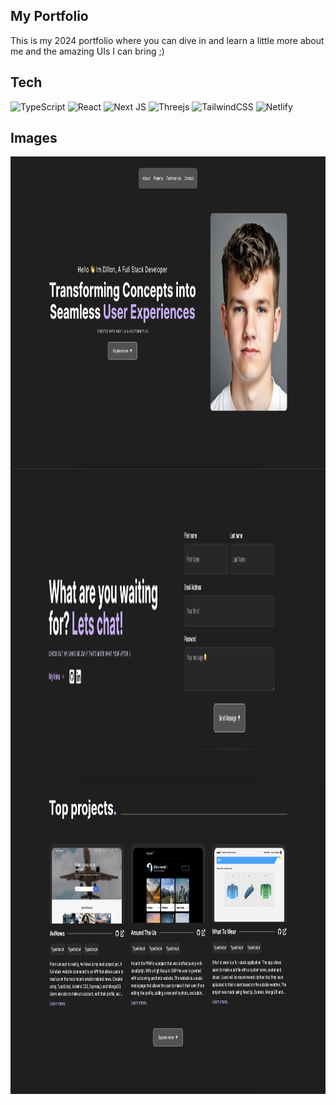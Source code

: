 ## My Portfolio

This is my 2024 portfolio where you can dive in and learn a little more about me and the amazing UIs I can bring ;)

## Tech

![TypeScript](https://img.shields.io/badge/typescript-%23007ACC.svg?style=for-the-badge&logo=typescript&logoColor=white)
![React](https://img.shields.io/badge/react-%2320232a.svg?style=for-the-badge&logo=react&logoColor=%2361DAFB)
![Next JS](https://img.shields.io/badge/Next-black?style=for-the-badge&logo=next.js&logoColor=white)
![Threejs](https://img.shields.io/badge/threejs-black?style=for-the-badge&logo=three.js&logoColor=white)
![TailwindCSS](https://img.shields.io/badge/tailwindcss-%2338B2AC.svg?style=for-the-badge&logo=tailwind-css&logoColor=white)
![Netlify](https://img.shields.io/badge/netlify-%23000000.svg?style=for-the-badge&logo=netlify&logoColor=#00C7B7)

## Images

<div display="flex" content="space-evenly">
<img align="center" height="500" alt="Image of project" src="./public/Image1.png">
<img align="center" height="500" alt="Image of project" src="./public/Image2.png">
<img align="center" height="500" alt="Image of project" src="./public/Image3.png">
</div>
